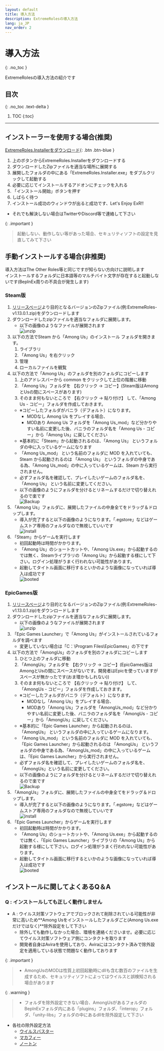 ```yaml
---
layout: default
title: 導入方法
description: ExtremeRolesの導入方法
lang: ja_JP
nav_order: 2
---
```


# 導入方法
{: .no_toc }

ExtremeRolesの導入方法の紹介です

## 目次
{: .no_toc .text-delta }

1. TOC
{:toc}
---

## インストーラーを使用する場合(推奨)

[ExtremeRoles.Installerをダウンロード](https://github.com/yukieiji/ExtremeRoles.Installer/releases/latest/download/ExtremeRoles.Installer-AllInOne.zip){: .btn .btn-blue }

1. 上のボタンからExtremeRoles.Installerをダウンロードする
2. ダウンロードしたZipファイルを適当な場所に展開する
3. 展開したフォルダの中にある「ExtremeRoles.Installer.exe」をダブルクリックして起動する
4. 必要に応じてインストールするアドオンにチェックを入れる
5. 「インストール開始」ボタンを押す
6. しばらく待つ
7. インストール成功のウィンドウが出ると成功です、Let's Enjoy ExR!!
  - それでも解決しない場合はTwitterやDiscord等で連絡して下さい

{: .important }
>
> 起動しない、動作しない等があった場合、セキュリティソフトの設定を見直してみて下さい




## 手動インストールする場合(非推奨)
導入方法はThe Other Roles等と同じですが知らない方向けに説明します<br>
インストールするフォルダに日本語等のマルチバイト文字が存在すると起動しないです(BepInEx周りの不具合が発生します)

### Steam版
1. [リリースページ](https://github.com/yukieiji/ExtremeRoles/releases)より目的となるバージョンのZipファイル(例:ExtremeRoles-v1.13.0.1.zip)をダウンロードします
2. ダウンロードしたzipファイルを適当なフォルダに展開します。
   - 以下の画像のようなファイルが展開されます<br>
   ![unzip](https://github.com/yukieiji/ExtremeRoles/wiki/image/unzip.jpg "Title")
3. 以下の方法でSteam から「Among Us」のインストール フォルダを開きます。
   1. ライブラリ
   2. 「Among Us」を右クリック
   3. 管理
   4. ローカルファイルを観覧
4. 以下の方法で「Among Us」のフォルダを別のフォルダにコピーします
   1. 上のアドレスバーから common をクリックして上位の階層に移動
   2. 「Among Us」フォルダを 【右クリック → コピー】(Steam版はAmongとUsの間にスペースがあります)
   3. そのまま何もないところで 【右クリック → 貼り付け】 して、「Among Us - コピー」フォルダを作成しておきます。
    - ※コピーしたフォルダがバニラ（デフォルト）になります。
       - MODなし Among Us をプレイする場合、
       - MODあり Among Us フォルダを「Among Us_mod」など分かりやすい名前に変更した後、バニラのフォルダ名を「Among Us - コピー」から「Among Us」に戻してください
    - ※基本的に「Steam」から起動されるのは、「Among Us」 というフォルダの中に入っているゲームになります
    - 「Among Us_mod」 という名前のフォルダに MOD を入れていても、Steam から起動されるのは 「Among Us」 というフォルダの中身である為、「Among Us_mod」の中に入っているゲームは、Steam から実行されません。
    - 必ずフォルダ名を確認して、プレイしたいゲームのフォルダ名を、「Among Us」 という名前に変更してください。
    - 以下の画像のようにフォルダを分けるとリネームするだけで切り替えれるので楽です<br>
![Backup](https://github.com/yukieiji/ExtremeRoles/wiki/image/Backup_amongUs_Steam.jpg)
5. 「Among Us」フォルダに、展開したファイルの中身全てをドラッグ＆ドロップします。
   - 導入が完了すると以下の画像のようになります。「.egstore」などはゲームストア専用のフォルダなので無視していいです<br>
![install](https://github.com/yukieiji/ExtremeRoles/wiki/image/installed.jpg)
6. 「Steam」からゲームを実行します
   - 初回起動時は時間がかかります。
   - 「Among Us」のショートカットや、「Among Us.exe」から起動するのでは無く、Steamライブラリの「Among Us」から起動する様にして下さい。ログイン処理がうまく行われない可能性があります。
   - 起動してタイトル画面に移行するといかのような画像になっていれば導入は成功です<br>
![booted](https://github.com/yukieiji/ExtremeRoles/wiki/image/install_boot.jpg)

### EpicGames版
1. [リリースページ](https://github.com/yukieiji/ExtremeRoles/releases)より目的となるバージョンのZipファイル(例:ExtremeRoles-v1.13.0.1.zip)をダウンロードします
2. ダウンロードしたzipファイルを適当なフォルダに展開します。
   - 以下の画像のようなファイルが展開されます<br>
   ![unzip](https://github.com/yukieiji/ExtremeRoles/wiki/image/unzip.jpg "Title")
3. 「Epic Games Launcher」で「Among Us」がインストールされているフォルダを調べます
   - 変更していない場合は「C：\Program Files\EpicGames」の下です
4. 以下の方法で「AmongUs」のフォルダを別のフォルダにコピーします
   1. ひとつ上のフォルダに移動
   2. 「AmongUs」フォルダを 【右クリック → コピー】(EpicGames版はAmongとUsの間にスペースがないです。開発者はEpicを使っていますがスペースが無かったです(おま環かもしれない))
   3. そのまま何もないところで 【右クリック → 貼り付け】 して、「AmongUs - コピー」フォルダを作成しておきます。
   - ※コピーしたフォルダがバニラ（デフォルト）になります。
      - MODなし「Among Us」をプレイする場合、
      - MODあり「Among Us」フォルダを「AmongUs_mod」など分かりやすい名前に変更した後、バニラのフォルダ名を「AmongUs - コピー」から「AmongUs」に戻してください。
   - ※基本的に「Epic Games Launcher」から起動されるのは、「AmongUs」 というフォルダの中に入っているゲームになります。
   - 「Among Us_mod」 という名前のフォルダに MOD を入れていても、「Epic Games Launcher」から起動されるのは 「AmongUs」 というフォルダの中身である為、「AmongUs_mod」の中に入っているゲームは、「Epic Games Launcher」から実行されません。
   - 必ずフォルダ名を確認して、プレイしたいゲームのフォルダ名を、「AmongUs」という名前に変更してください。
   - 以下の画像のようにフォルダを分けるとリネームするだけで切り替えれるので楽です<br>
![Backup](https://github.com/yukieiji/ExtremeRoles/wiki/image/Backup_amongUs_epic.jpg)
5. 「AmongUs」フォルダに、展開したファイルの中身全てをドラッグ＆ドロップします。
   - 導入が完了すると以下の画像のようになります。「.egstore」などはゲームストア専用のフォルダなので無視していいです<br>
![install](https://github.com/yukieiji/ExtremeRoles/wiki/image/installed.jpg)
6. 「Epic Games Launcher」からゲームを実行します
   - 初回起動時は時間がかかります。
   - 「Among Us」のショートカットや、「Among Us.exe」から起動するのでは無く、「Epic Games Launcher」ライブラリの「Among Us」から起動する様にして下さい。ログイン処理がうまく行われない可能性があります。
   - 起動してタイトル画面に移行するといかのような画像になっていれば導入は成功です<br>
![booted](https://github.com/yukieiji/ExtremeRoles/wiki/image/install_boot.jpg)


## インストールに関してよくあるQ＆A
### Q : インストールしても正しく動作しません
- A : ウイルス対策ソフトウェアでブロックされて削除されている可能性が非常に高いため**Among Usをインストールしたフォルダごと(Among Us.exeだけではなく)**除外設定をして下さい
  - 除外しても動作しなかった場合、環境を連絡くださいませ。必要に応じてウイルス対策ソフトウェア側にコンタクトを取ります
  - 開発者自身はAviraを使用しており、Aviraにはコンタクト済みで除外設定を適用している状態で問題なく動作しております

{: .important }
>
>  *  AmongUsのMODは性質上初回起動時にdllも含む数百のファイルを生成するため、セキュリティソフトによってはウイルスと誤検知される場合があります
>

{: .warning }
>
>  * フォルダを除外設定できない場合、AmongUsがあるフォルダのBepInExフォルダ内にある「plugins」フォルダ、「interop」フォルダ、「unity-libs」フォルダの中にあるdllを除外設定して下さい


- 各社の除外設定方法
  - [ウイルスバスター](https://helpcenter.trendmicro.com/ja-jp/article/tmka-17234)
  - [マカフィー](https://www.mcafee.com/support/?locale=ja-JP&articleId=TS102056&page=shell&shell=article-view)
  - [ノートン](https://support.norton.com/sp/ja/jp/home/current/solutions/v3672136)